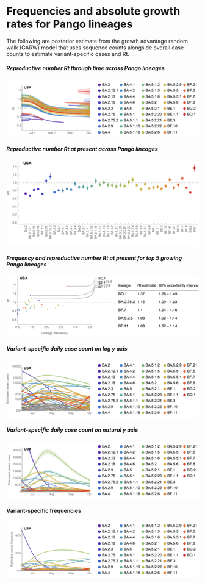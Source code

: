 # Frequencies and absolute growth rates for Pango lineages

The following are posterior estimate from the growth advantage random walk (GARW) model that uses sequence counts alongside overall case counts to estimate variant-specific cases and Rt.

##### Reproductive number _Rt_ through time across Pango lineages

![](figures/pango-countries_variant-rt.png)

##### Reproductive number _Rt_ at present across Pango lineages

![](figures/pango-countries_variant-rt-listplot.png)

##### Frequency and reproductive number _Rt_ at present for top 5 growing Pango lineages

![](figures/pango-countries_variant-rt-top.png)

##### Variant-specific daily case count on log y axis

![](figures/pango-countries_variant-estimated-log-cases.png)

##### Variant-specific daily case count on natural y axis

![](figures/pango-countries_variant-estimated-cases.png)

#### Variant-specific frequencies

![](figures/pango-countries_variant-estimated-frequency.png)
